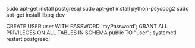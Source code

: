 sudo apt-get install postgresql
sudo apt-get install python-psycopg2
sudo apt-get install libpq-dev

CREATE USER user WITH PASSWORD 'myPassword';
GRANT ALL PRIVILEGES ON ALL TABLES IN SCHEMA public TO "user";
systemctl restart postgresql